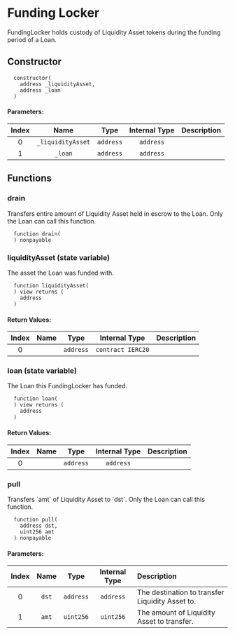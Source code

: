 # Funding Locker

FundingLocker holds custody of Liquidity Asset tokens during the funding period of a Loan.

## Constructor

```text
  constructor(
    address _liquidityAsset,
    address _loan
  )
```

#### Parameters:

| Index | Name | Type | Internal Type | Description |
| :---: | :---: | :---: | :---: | :--- |
| 0 | `_liquidityAsset` | `address` | `address` |  |
| 1 | `_loan` | `address` | `address` |  |

## Functions

### drain

Transfers entire amount of Liquidity Asset held in escrow to the Loan. Only the Loan can call this function.

```text
  function drain(
  ) nonpayable
```

### liquidityAsset \(state variable\)

The asset the Loan was funded with.

```text
  function liquidityAsset(
  ) view returns (
    address
  )
```

#### Return Values:

| Index | Name | Type | Internal Type | Description |
| :---: | :---: | :---: | :---: | :--- |
| 0 |  | `address` | `contract IERC20` |  |

### loan \(state variable\)

The Loan this FundingLocker has funded.

```text
  function loan(
  ) view returns (
    address
  )
```

#### Return Values:

| Index | Name | Type | Internal Type | Description |
| :---: | :---: | :---: | :---: | :--- |
| 0 |  | `address` | `address` |  |

### pull

Transfers \`amt\` of Liquidity Asset to \`dst\`. Only the Loan can call this function.

```text
  function pull(
    address dst,
    uint256 amt
  ) nonpayable
```

#### Parameters:

| Index | Name | Type | Internal Type | Description |
| :---: | :---: | :---: | :---: | :--- |
| 0 | `dst` | `address` | `address` | The destination to transfer Liquidity Asset to. |
| 1 | `amt` | `uint256` | `uint256` | The amount of Liquidity Asset to transfer. |


